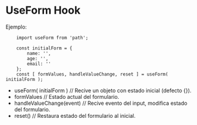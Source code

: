 # UseForm Hook

Ejemplo:
```
    import useForm from 'path';

    const initialForm = {
        name: '',
        age: '',
        email: ''
    };
    const [ formValues, handleValueChange, reset ] = useForm( initialForm );
```

- useForm( initialForm ) // Recive un objeto con estado inicial (defecto {}).
- formValues      // Estado actual del formulario.
- handleValueChange(event)  // Recive evento del input, modifica estado del formulario.
- reset()  // Restaura estado del formulario al inicial.